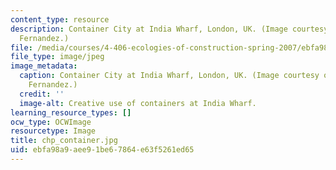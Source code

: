 ```yaml
---
content_type: resource
description: Container City at India Wharf, London, UK. (Image courtesy of Prof. John
  Fernandez.)
file: /media/courses/4-406-ecologies-of-construction-spring-2007/ebfa98a9aee91be67864e63f5261ed65_4-406s07.jpg
file_type: image/jpeg
image_metadata:
  caption: Container City at India Wharf, London, UK. (Image courtesy of Prof. John
    Fernandez.)
  credit: ''
  image-alt: Creative use of containers at India Wharf.
learning_resource_types: []
ocw_type: OCWImage
resourcetype: Image
title: chp_container.jpg
uid: ebfa98a9-aee9-1be6-7864-e63f5261ed65
---
```

